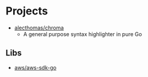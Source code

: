 # Projects

- [alecthomas/chroma](https://github.com/alecthomas/chroma)
  - A general purpose syntax highlighter in pure Go

## Libs
- [aws/aws-sdk-go](https://github.com/aws/aws-sdk-go)

